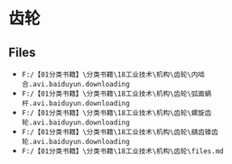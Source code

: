 # 齿轮

## Files

- `F:/【01分类书籍】\分类书籍\18工业技术\机构\齿轮\内啮合.avi.baiduyun.downloading`
- `F:/【01分类书籍】\分类书籍\18工业技术\机构\齿轮\弧面蜗杆.avi.baiduyun.downloading`
- `F:/【01分类书籍】\分类书籍\18工业技术\机构\齿轮\螺旋齿轮.avi.baiduyun.downloading`
- `F:/【01分类书籍】\分类书籍\18工业技术\机构\齿轮\龋齿锥齿轮.avi.baiduyun.downloading`
- `F:/【01分类书籍】\分类书籍\18工业技术\机构\齿轮\files.md`
